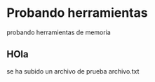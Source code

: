 # Probando herramientas
probando herramientas de memoria
## HOla
se ha subido un archivo de prueba archivo.txt
